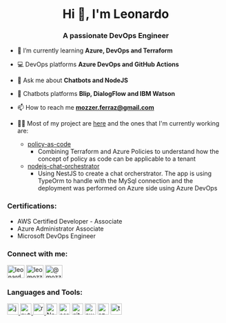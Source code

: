 <h1 align="center">Hi 👋, I'm Leonardo</h1>
<h3 align="center">A passionate DevOps Engineer</h3>

- 🌱 I’m currently learning **Azure, DevOps and Terraform**

- 💻 DevOps platforms **Azure DevOps and GitHub Actions**

- 💬 Ask me about **Chatbots and NodeJS**

- 🤖 Chatbots platforms **Blip, DialogFlow and IBM Watson**

- 📫 How to reach me **mozzer.ferraz@gmail.com**

- 👨‍💻 Most of my project are <a href="https://github.com/leomozzer?tab=repositories" target="blank">here</a> and the ones that I'm currently working are:
  - [policy-as-code](https://github.com/leomozzer/policy-as-code)
    - Combining Terraform and Azure Policies to understand how the concept of policy as code can be applicable to a tenant
  - [nodejs-chat-orchestrator](https://github.com/leomozzer/nodejs-chat-orchestrator)
    - Using NestJS to create a chat orcherstrator. The app is using TypeOrm to handle with the MySql connection and the deployment was performed on Azure side using Azure DevOps

<h3 align="left">Certifications:</h3>

- AWS Certified Developer - Associate
- Azure Administrator Associate
- Microsoft DevOps Engineer

<p align="left">
<h3 align="left">Connect with me:</h3>
<a href="https://linkedin.com/in/leonardo-mozzer-ferraz-de-souza-3904b3120" target="blank"><img align="center" src="https://cdn.jsdelivr.net/npm/simple-icons@3.0.1/icons/linkedin.svg" alt="leonardo-mozzer-ferraz-de-souza-3904b3120" height="30" width="40" /></a>
<a href="https://instagram.com/leomozzer" target="blank"><img align="center" src="https://cdn.jsdelivr.net/npm/simple-icons@3.0.1/icons/instagram.svg" alt="leomozzer" height="30" width="40" /></a>
<a href="https://medium.com/@mozzer.ferraz" target="blank"><img align="center" src="https://cdn.jsdelivr.net/npm/simple-icons@3.0.1/icons/medium.svg" alt="@mozzer.ferraz" height="30" width="40" /></a>
</p>

<h3 align="left">Languages and Tools:</h3>
<p align="left"> 
  <a href="https://developer.mozilla.org/pt-BR/docs/Web/JavaScript" target="_blank"> <img alt="javascript" width="26px" src="https://img.icons8.com/color/240/000000/javascript.png" /> </a>
  <a href="https://www.python.org/" target="_blank"> <img alt="python" width="26px" src="https://img.icons8.com/color/240/000000/python.png"> </a>
  <a href="https://reactjs.org/" target="_blank"> <img alt="react" width="26px" src="https://img.icons8.com/color/240/000000/react-native.png" /> </a>
  <a href="http://nodejs.org/" target="_blank"> <img alt="Node.js" width="26px" src="https://img.icons8.com/color/240/000000/nodejs.png"></a>
  <a href="https://www.serverless.com/" target="_blank"> <img alt="serverless" width="26px" src="https://assets-global.website-files.com/60acbb950c4d6606963e1fed/60acbb950c4d66854e3e2013_logo%20serverless%20dark.svg"></a>
  <a href="https://github.com/" target="_blank"> <img alt="github" width="26px" src="https://img.icons8.com/ios-glyphs/240/000000/github.png"></a>
  <a href="https://aws.amazon.com/" target="_blank"> <img alt="aws" width="26px" src="https://img.icons8.com/windows/32/000000/amazon-web-services.png"></a>
  <a href="https://portal.azure.com/" target="_blank"> <img alt="azure" width="26px" src="https://img.icons8.com/color/48/000000/azure-1.png"></a>
  <a href="https://www.terraform.io/" target="_blank"> <img alt="terraform" width="26px" src="https://img.icons8.com/color/240/000000/terraform.png"></a>
</p>
